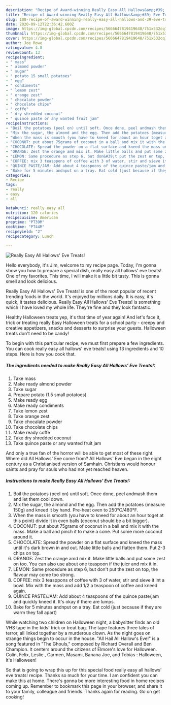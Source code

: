 ```yaml
---
description: "Recipe of Award-winning Really Easy All Hallows&amp;#39; Eve Treats!"
title: "Recipe of Award-winning Really Easy All Hallows&amp;#39; Eve Treats!"
slug: 100-recipe-of-award-winning-really-easy-all-hallows-and-39-eve-treats
date: 2020-09-12T22:36:42.600Z
image: https://img-global.cpcdn.com/recipes/5666647819419648/751x532cq70/really-easy-all-hallows-eve-treats-recipe-main-photo.jpg
thumbnail: https://img-global.cpcdn.com/recipes/5666647819419648/751x532cq70/really-easy-all-hallows-eve-treats-recipe-main-photo.jpg
cover: https://img-global.cpcdn.com/recipes/5666647819419648/751x532cq70/really-easy-all-hallows-eve-treats-recipe-main-photo.jpg
author: Joe Rowe
ratingvalue: 4.8
reviewcount: 13
recipeingredient:
- " mass"
- " almond powder"
- " sugar"
- " potato 15 small potatoes"
- " egg"
- " condiments"
- " lemon zest"
- " orange zest"
- " chocalate powder"
- " chocolate chips"
- " coffe"
- " dry shredded coconut"
- " quince paste or any wanted fruit jam"
recipeinstructions:
- "Boil the potatoes (peel on) until soft. Once done, peel andmash them and let them cool down."
- "Mix the sugar, the almond and the egg. Then add the potatoes (measure 150g) and kneed it by hand. Pre-heat oven to 250°C/480°F."
- "When the mass is smooth (you have to kneed for about an hour toget at this point) divide it in even balls (coconut should be a bit bigger)."
- "COCONUT: put about 75grams of coconut in a ball and mix it with the mass. Make a ball and pinch it to make a cone. Put some more coconut around it."
- "CHOCOLATE: Spread the powder on a flat surface and kneed the mass until it&#39;s dark brown in and out. Make little balls and flatten them. Put 2-3 chips on top."
- "ORANGE: Zest the orange amd mix it. Make little balls and put some zest on too. You can also use about one teaspoon if the juicr and mix it in."
- "LEMON: Same procedure as step 6, but don&#39;t put the zest on top, the flavour may come too strong."
- "COFFEE: mix 3 teasppons of coffee with 3 of water, stir and sieve it int a bowl. Mix with the mass and add 1/2 a teaspoon of coffee and kneed again."
- "QUINCE PASTE/JAM: Add about 4 teaspoons of the quince paste/jam and quickly kneed it. It&#39;s okay if there are lumps."
- "Bake for 5 minutes andnput on a tray. Eat cold (just because if they are warm they fall apart)"
categories:
- Recipe
tags:
- really
- easy
- all

katakunci: really easy all 
nutrition: 120 calories
recipecuisine: American
preptime: "PT39M"
cooktime: "PT44M"
recipeyield: "2"
recipecategory: Lunch

---
```



![Really Easy All Hallows&#39; Eve Treats!](https://img-global.cpcdn.com/recipes/5666647819419648/751x532cq70/really-easy-all-hallows-eve-treats-recipe-main-photo.jpg)

Hello everybody, it's Jim, welcome to my recipe page. Today, I'm gonna show you how to prepare a special dish, really easy all hallows&#39; eve treats!. One of my favorites. This time, I will make it a little bit tasty. This is gonna smell and look delicious.

Really Easy All Hallows&#39; Eve Treats! is one of the most popular of recent trending foods in the world. It's enjoyed by millions daily. It is easy, it's quick, it tastes delicious. Really Easy All Hallows&#39; Eve Treats! is something which I have loved my whole life. They're fine and they look fantastic.

Healthy Halloween treats yep, it&#39;s that time of year again! And let&#39;s face it, trick or treating really Easy Halloween treats for a school party - creepy and creative appetizers, snacks and desserts to surprise your guests. Halloween treats don&#39;t need to be candy!


To begin with this particular recipe, we must first prepare a few ingredients. You can cook really easy all hallows&#39; eve treats! using 13 ingredients and 10 steps. Here is how you cook that.

<!--inarticleads1-->

##### The ingredients needed to make Really Easy All Hallows&#39; Eve Treats!:

1. Take  mass
1. Make ready  almond powder
1. Take  sugar
1. Prepare  potato (1.5 small potatoes)
1. Make ready  egg
1. Make ready  condiments
1. Take  lemon zest
1. Take  orange zest
1. Take  chocalate powder
1. Take  chocolate chips
1. Make ready  coffe
1. Take  dry shredded coconut
1. Take  quince paste or any wanted fruit jam


And only a true fan of the horror will be able to get most of these right. Where did All Hallows&#39; Eve come from? All Hallows&#39; Eve began in the eight century as a Christianised version of Samhain. Christians would honour saints and pray for souls who had not yet reached heaven. 

<!--inarticleads2-->

##### Instructions to make Really Easy All Hallows&#39; Eve Treats!:

1. Boil the potatoes (peel on) until soft. Once done, peel andmash them and let them cool down.
1. Mix the sugar, the almond and the egg. Then add the potatoes (measure 150g) and kneed it by hand. Pre-heat oven to 250°C/480°F.
1. When the mass is smooth (you have to kneed for about an hour toget at this point) divide it in even balls (coconut should be a bit bigger).
1. COCONUT: put about 75grams of coconut in a ball and mix it with the mass. Make a ball and pinch it to make a cone. Put some more coconut around it.
1. CHOCOLATE: Spread the powder on a flat surface and kneed the mass until it&#39;s dark brown in and out. Make little balls and flatten them. Put 2-3 chips on top.
1. ORANGE: Zest the orange amd mix it. Make little balls and put some zest on too. You can also use about one teaspoon if the juicr and mix it in.
1. LEMON: Same procedure as step 6, but don&#39;t put the zest on top, the flavour may come too strong.
1. COFFEE: mix 3 teasppons of coffee with 3 of water, stir and sieve it int a bowl. Mix with the mass and add 1/2 a teaspoon of coffee and kneed again.
1. QUINCE PASTE/JAM: Add about 4 teaspoons of the quince paste/jam and quickly kneed it. It&#39;s okay if there are lumps.
1. Bake for 5 minutes andnput on a tray. Eat cold (just because if they are warm they fall apart)


While watching two children on Halloween night, a babysitter finds an old VHS tape in the kids&#39; trick or treat bag. The tape features three tales of terror, all linked together by a murderous clown. As the night goes on strange things begin to occur in the house. &#34;All Hail All Hallow&#39;s Eve!&#34; is a song featured in &#34;The Ghouls,&#34; composed by Richard Overall and Ben Champion. It centers around the citizens of Elmore&#39;s love for Halloween. Colin, Felix, Leslie , Carmen, Masami, Banana Joe, and Tobias : Halloween, it&#39;s Halloween! 

So that is going to wrap this up for this special food really easy all hallows&#39; eve treats! recipe. Thanks so much for your time. I am confident you can make this at home. There's gonna be more interesting food in home recipes coming up. Remember to bookmark this page in your browser, and share it to your family, colleague and friends. Thanks again for reading. Go on get cooking!
